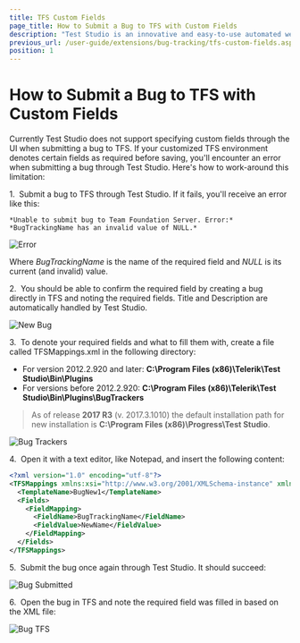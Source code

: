 ```yaml
---
title: TFS Custom Fields
page_title: How to Submit a Bug to TFS with Custom Fields
description: "Test Studio is an innovative and easy-to-use automated web, WPF and load testing solution. Test Studio tests support essential technologies like ASP.NET AJAX, Silverlight, PHP and MVC. HTML5, Testing framework, functional testing, performance testing, load testing, exploratory testing, manual testing."
previous_url: /user-guide/extensions/bug-tracking/tfs-custom-fields.aspx, /user-guide/extensions/bug-tracking/tfs-custom-fields
position: 1
---
```

# How to Submit a Bug to TFS with Custom Fields

Currently Test Studio does not support specifying custom fields through the UI when submitting a bug to TFS. If your customized TFS environment denotes certain fields as required before saving, you'll encounter an error when submitting a bug through Test Studio. Here's how to work-around this limitation:

1.&nbsp; Submit a bug to TFS through Test Studio. If it fails, you'll receive an error like this:

	*Unable to submit bug to Team Foundation Server. Error:*
	*BugTrackingName has an invalid value of NULL.*

![Error][1]

Where *BugTrackingName* is the name of the required field and *NULL* is its current (and invalid) value.

2.&nbsp; You should be able to confirm the required field by creating a bug directly in TFS and noting the required fields. Title and Description are automatically handled by Test Studio.

![New Bug][2]

3.&nbsp; To denote your required fields and what to fill them with, create a file called TFSMappings.xml in the following directory:

- For version 2012.2.920 and later: **C:\Program Files (x86)\Telerik\Test Studio\Bin\Plugins**
- For versions before 2012.2.920: **C:\Program Files (x86)\Telerik\Test Studio\Bin\Plugins\BugTrackers**

> As of release **2017 R3** (v. 2017.3.1010) the default installation path for new installation is **C:\Program Files (x86)\Progress\Test Studio**.

![Bug Trackers][3]

4.&nbsp; Open it with a text editor, like Notepad, and insert the following content:

```xml
<?xml version="1.0" encoding="utf-8"?>
<TFSMappings xmlns:xsi="http://www.w3.org/2001/XMLSchema-instance" xmlns:xsd="http://www.w3.org/2001/XMLSchema">
  <TemplateName>BugNew1</TemplateName>
  <Fields>
    <FieldMapping>
      <FieldName>BugTrackingName</FieldName>
      <FieldValue>NewName</FieldValue>
    </FieldMapping>
  </Fields>
</TFSMappings>
```

5.&nbsp; Submit the bug once again through Test Studio. It should succeed:

![Bug Submitted][4]

6.&nbsp; Open the bug in TFS and note the required field was filled in based on the XML file:

![Bug TFS][5]

[1]: /img/features/integration/bug-tracking/tfs-custom-fields/fig1.png
[2]: /img/features/integration/bug-tracking/tfs-custom-fields/fig2.png
[3]: /img/features/integration/bug-tracking/tfs-custom-fields/fig3.png
[4]: /img/features/integration/bug-tracking/tfs-custom-fields/fig4.png
[5]: /img/features/integration/bug-tracking/tfs-custom-fields/fig5.png